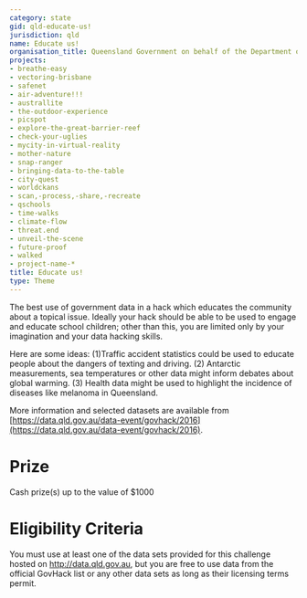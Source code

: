 ```yaml
---
category: state
gid: qld-educate-us!
jurisdiction: qld
name: Educate us!
organisation_title: Queensland Government on behalf of the Department of Education and Training
projects:
- breathe-easy
- vectoring-brisbane
- safenet
- air-adventure!!!
- australlite
- the-outdoor-experience
- picspot
- explore-the-great-barrier-reef
- check-your-uglies
- mycity-in-virtual-reality
- mother-nature
- snap-ranger
- bringing-data-to-the-table
- city-quest
- worldckans
- scan,-process,-share,-recreate
- qschools
- time-walks
- climate-flow
- threat.end
- unveil-the-scene
- future-proof
- walked
- project-name-*
title: Educate us!
type: Theme
---
```


The best use of government data in a hack which educates the community about a topical issue. Ideally your hack should be able to be used to engage and educate school children; other than this, you are limited only by your imagination and your data hacking skills. 

Here are some ideas: (1)Traffic accident statistics could be used to educate people about the dangers of texting and driving. (2) Antarctic measurements, sea temperatures or other data might inform debates about global warming. (3) Health data might be used to highlight the incidence of diseases like melanoma in Queensland.

More information and selected datasets are available from [https://data.qld.gov.au/data-event/govhack/2016](https://data.qld.gov.au/data-event/govhack/2016).

# Prize
Cash prize(s) up to the value of $1000

# Eligibility Criteria
You must use at least one of the data sets provided for this challenge hosted on http://data.qld.gov.au, but you are free to use data from the official GovHack list or any other data sets as long as their licensing terms permit.